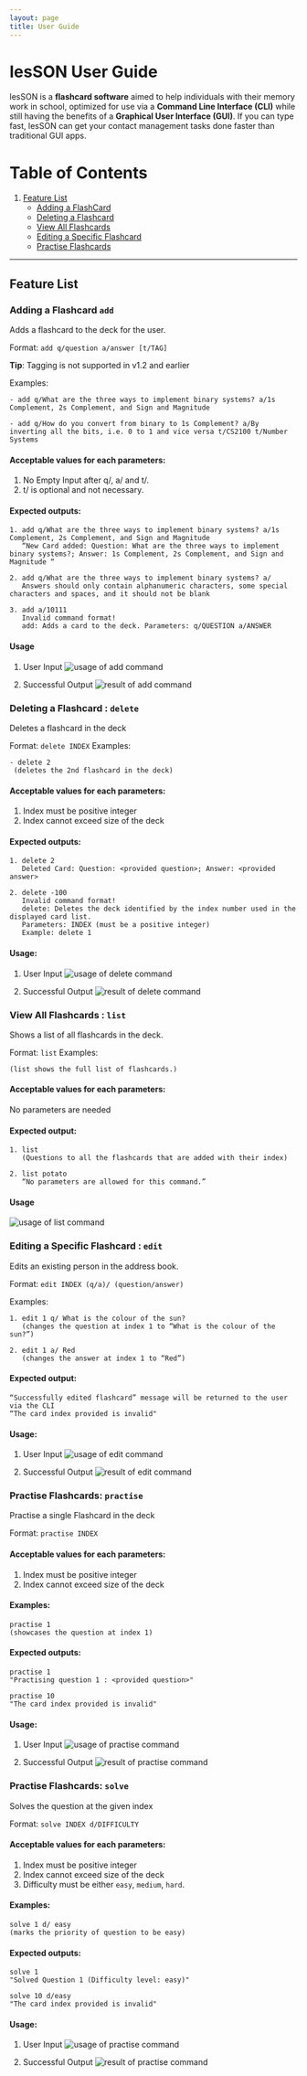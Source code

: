 ```yaml
---
layout: page
title: User Guide
---
```

# lesSON User Guide
lesSON is a **flashcard software** aimed to help individuals with their memory work in school, optimized for use via a **Command Line Interface (CLI)** while still having the benefits of a **Graphical User Interface (GUI)**. If you can type fast, lesSON can get your contact management tasks done faster than traditional GUI apps.

# Table of Contents
1. [Feature List](#feature-list)
    - [Adding a FlashCard](#adding-a-flashcard-add)
    - [Deleting a Flashcard](#deleting-a-flashcard--delete)
    - [View All Flashcards](#view-all-flashcards--list)
    - [Editing a Specific Flashcard](#editing-a-specific-flashcard--edit)
    - [Practise Flashcards](#practise-flashcards-practise)

--------------------------------------------------------------------------------------------------------------------

## Feature List

### Adding a Flashcard `add`
Adds a flashcard to the deck for the user.

Format: `add q/question a/answer [t/TAG]`

**Tip**: Tagging is not supported in v1.2 and earlier

Examples:

```
- add q/What are the three ways to implement binary systems? a/1s Complement, 2s Complement, and Sign and Magnitude

- add q/How do you convert from binary to 1s Complement? a/By inverting all the bits, i.e. 0 to 1 and vice versa t/CS2100 t/Number Systems
```

#### Acceptable values for each parameters:
1. No Empty Input after q/, a/ and t/.
2. t/ is optional and not necessary.
#### Expected outputs:
```
1. add q/What are the three ways to implement binary systems? a/1s Complement, 2s Complement, and Sign and Magnitude
   “New Card added: Question: What are the three ways to implement binary systems?; Answer: 1s Complement, 2s Complement, and Sign and Magnitude “

2. add q/What are the three ways to implement binary systems? a/
   Answers should only contain alphanumeric characters, some special characters and spaces, and it should not be blank

3. add a/10111
   Invalid command format! 
   add: Adds a card to the deck. Parameters: q/QUESTION a/ANSWER
```
#### Usage
1. User Input
![usage of add command](./images/UserGuide/add_1.2.png)

2. Successful Output
![result of add command](./images/UserGuide/add_1.2_ans.png)


### Deleting a Flashcard : `delete`
Deletes a flashcard in the deck

Format: `delete INDEX`
Examples:
```
- delete 2
 (deletes the 2nd flashcard in the deck)
```

#### Acceptable values for each parameters:
1. Index must be positive integer
2. Index cannot exceed size of the deck

#### Expected outputs:
```
1. delete 2
   Deleted Card: Question: <provided question>; Answer: <provided answer>

2. delete -100
   Invalid command format! 
   delete: Deletes the deck identified by the index number used in the displayed card list.
   Parameters: INDEX (must be a positive integer)
   Example: delete 1
```
#### Usage:
1. User Input
   ![usage of delete command](./images/UserGuide/delete_1.2.png)

2. Successful Output
   ![result of delete command](./images/UserGuide/delete_1.2_ans.png)

### View All Flashcards : `list`
Shows a list of all flashcards in the deck.

Format: `list`
Examples:
```
(list shows the full list of flashcards.)
```

#### Acceptable values for each parameters:
No parameters are needed

#### Expected output:
```
1. list
   (Questions to all the flashcards that are added with their index)

2. list potato
   “No parameters are allowed for this command.”
```

#### Usage
![usage of list command](./images/UserGuide/list_1.2.png)

### Editing a Specific Flashcard : `edit`
Edits an existing person in the address book.

Format: `edit INDEX (q/a)/ (question/answer)`

Examples:
```
1. edit 1 q/ What is the colour of the sun?
   (changes the question at index 1 to “What is the colour of the sun?”)

2. edit 1 a/ Red
   (changes the answer at index 1 to “Red”)
```
#### Expected output:
```
“Successfully edited flashcard” message will be returned to the user via the CLI
“The card index provided is invalid"
```
#### Usage:
1. User Input
   ![usage of edit command](./images/UserGuide/edit_1.2.png)

2. Successful Output
   ![result of edit command](./images/UserGuide/edit_1.2_ans.png)



### Practise Flashcards: `practise`
Practise a single Flashcard in the deck

Format: `practise INDEX`

#### Acceptable values for each parameters:
1. Index must be positive integer
2. Index cannot exceed size of the deck

#### Examples:
```
practise 1 
(showcases the question at index 1)
```
#### Expected outputs:
```
practise 1 
"Practising question 1 : <provided question>"

practise 10
"The card index provided is invalid"
```

#### Usage:
1. User Input
   ![usage of practise command](./images/UserGuide/practise_1.2.png)

2. Successful Output
   ![result of practise command](./images/UserGuide/practise_1.2_ans.png)

### Practise Flashcards: `solve`
Solves the question at the given index

Format: `solve INDEX d/DIFFICULTY`

#### Acceptable values for each parameters:
1. Index must be positive integer
2. Index cannot exceed size of the deck
3. Difficulty must be either `easy`, `medium`, `hard`.

#### Examples:
```
solve 1 d/ easy
(marks the priority of question to be easy)
```
#### Expected outputs:
```
solve 1 
"Solved Question 1 (Difficulty level: easy)"

solve 10 d/easy
"The card index provided is invalid"
```

#### Usage:
1. User Input
   ![usage of practise command](./images/UserGuide/solve_1.2.png)

2. Successful Output
   ![result of practise command](./images/UserGuide/solve_1.2_ans.png)

